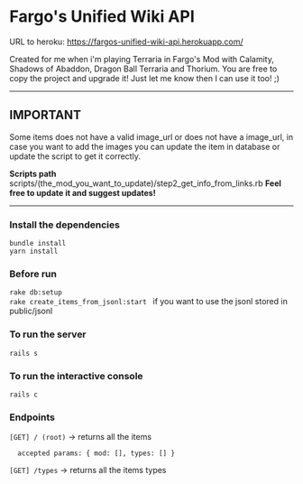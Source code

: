 # Fargo's Unified Wiki API

URL to heroku: https://fargos-unified-wiki-api.herokuapp.com/

Created for me when i'm playing Terraria in Fargo's Mod with Calamity, Shadows of Abaddon, Dragon Ball Terraria and Thorium. You are free to copy the project and upgrade it! Just let me know then I can use it too! ;)
___
## IMPORTANT
Some items does not have a valid image_url or does not have a image_url, in case you want to add the images you can update the item in database or update the script to get it correctly.

**Scripts path**
scripts/(the_mod_you_want_to_update)/step2_get_info_from_links.rb
**Feel free to update it and suggest updates!**
___

### Install the dependencies
`bundle install`\
`yarn install`

### Before run
`rake db:setup`\
`rake create_items_from_jsonl:start ` if you want to use the jsonl stored in public/jsonl

### To run the server
`rails s`
### To run the interactive console
`rails c`

### Endpoints

`[GET] / (root)` -> returns all the items
```
  accepted params: { mod: [], types: [] }
```

`[GET] /types` -> returns all the items types
